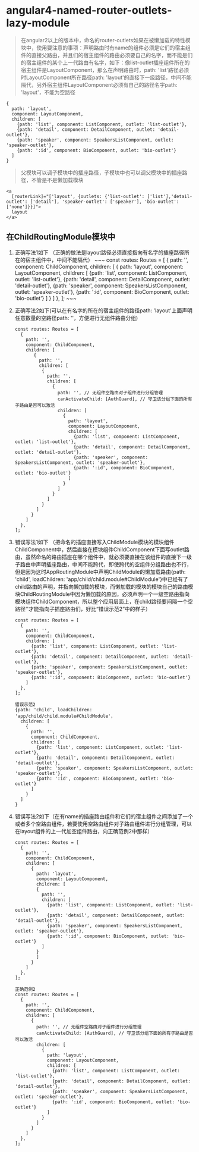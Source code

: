 # angular4-named-router-outlets-lazy-module   
> 在angular2以上的版本中，命名的router-outlets如果在被懒加载的特性模块中，使用要注意的事项：声明路由时有name的<router-outlet>组件必须是它们的宿主组件的直接父路由，并且<router-outlet>们的宿主组件的路由必须要自己的名字，而不能是<router-outlet>们的宿主组件的某个上一代路由有名字，如下：像list-outlet插座组件所在的宿主组件是LayoutComponent，那么在声明路由时，path: 'list'路径必须时LayoutComponent所在路径path: 'layout'的直接下一级路径，中间不能隔代，另外宿主组件LayoutComponent必须有自己的路径名字path: 'layout'，不能为空路径
  ~~~
  {
    path: 'layout',
    component: LayoutComponent,
    children: [
      {path: 'list', component: ListComponent, outlet: 'list-outlet'},
      {path: 'detail', component: DetailComponent, outlet: 'detail-outlet'},
      {path: 'speaker', component: SpeakersListComponent, outlet: 'speaker-outlet'},
      {path: ':id', component: BioComponent, outlet: 'bio-outlet'}
    ]
  }
  ~~~
> 父模块可以调子模块中的插座路径，子模块中也可以调父模块中的插座路径，不管是不是懒加载模块
  ~~~
  <a
    [routerLink]="['layout', {outlets: {'list-outlet': ['list'],'detail-outlet': ['detail'], 'speaker-outlet': ['speaker'], 'bio-outlet': ['none']}}]">
    layout
  </a>
  ~~~

## 在ChildRoutingModule模块中

  1. 正确写法1如下 （正确的做法是layout路径必须直接指向有名字的插座路径<router-outlet>所在的宿主组件中，中间不能隔代）
    ~~~
    const routes: Routes = [
      {
        path: '',
        component: ChildComponent,
        children: [
          {
            path: 'layout',
            component: LayoutComponent,
            children: [
              {path: 'list', component: ListComponent, outlet: 'list-outlet'},
              {path: 'detail', component: DetailComponent, outlet: 'detail-outlet'},
              {path: 'speaker', component: SpeakersListComponent, outlet: 'speaker-outlet'},
              {path: ':id', component: BioComponent, outlet: 'bio-outlet'}
            ]
          }
        ]
      },
    ];
    ~~~

1. 正确写法2如下(可以在有名字的<router-outlet>所在的宿主组件的路径path: 'layout'上面声明任意数量的空路径path: ''，方便进行无组件路由分组)
    ~~~
    const routes: Routes = [
      {
        path: '',
        component: ChildComponent,
        children: [
           {
             path: '',
             children: [
              {
                path: '',
                children: [
                  {
                    path: '', // 无组件空路由对子组件进行分组管理
                    canActivateChild: [AuthGuard], // 守卫该分组下面的所有子路由是否可以激活
                    children: [
                      {
                        path: 'layout',
                        component: LayoutComponent,
                        children: [
                          {path: 'list', component: ListComponent, outlet: 'list-outlet'},
                          {path: 'detail', component: DetailComponent, outlet: 'detail-outlet'},
                          {path: 'speaker', component: SpeakersListComponent, outlet: 'speaker-outlet'},
                          {path: ':id', component: BioComponent, outlet: 'bio-outlet'}
                        ]
                      }
                    ]
                  }
                ]
              }
            ]
          }
        ]
      },
    ];
    ~~~

1. 错误写法1如下 （把命名的插座<router-outlet name=""></router-outlet>直接写入ChildModule模块的模块组件ChildComponent中，然后直接在模块组件ChildComponent下面写outlet路由，虽然命名的路由插座<router-outlet name=""></router-outlet>在哪个组件中，就必须要直接在该组件的直接下一级子路由中声明插座路由，中间不能跨代，即使跨代的空组件分组路由也不行，但是因为这时AppRoutingModule中声明ChildModule的懒加载路由{path: 'child', loadChildren: 'app/child/child.module#ChildModule'}中已经有了child路由的声明，并指向懒加载的模块，而懒加载的模块的模块自己的路由模块ChildRoutingModule中因为懒加载的原因，必须声明一个一级空路由指向模块组件ChildComponent，所以整个应用层面上，在child路径要间隔一个空路径''才能指向子插座路由们，好比“错误示范2”中的样子）
    ~~~
    const routes: Routes = [
      {
        path: '',
        component: ChildComponent,
        children: [
          {path: 'list', component: ListComponent, outlet: 'list-outlet'},
          {path: 'detail', component: DetailComponent, outlet: 'detail-outlet'},
          {path: 'speaker', component: SpeakersListComponent, outlet: 'speaker-outlet'},
          {path: ':id', component: BioComponent, outlet: 'bio-outlet'}
        ]
      },
    ];
    
    错误示范2 
    {path: 'child', loadChildren: 'app/child/child.module#ChildModule'，
      children: [
        {
          path: '',
          component: ChildComponent,
          children: [
            {path: 'list', component: ListComponent, outlet: 'list-outlet'},
            {path: 'detail', component: DetailComponent, outlet: 'detail-outlet'},
            {path: 'speaker', component: SpeakersListComponent, outlet: 'speaker-outlet'},
            {path: ':id', component: BioComponent, outlet: 'bio-outlet'}
          ]
        }
      ]
    }
    
    ~~~

1. 错误写法2如下（在有name的插座路由组件和它们的宿主组件之间添加了一个或者多个空路由组件，若要使用空路由组件对子路由组件进行分组管理，可以在layout组件的上一代加空组件路由，向正确范例2中那样）
    ~~~
    const routes: Routes = [
      {
        path: '',
        component: ChildComponent,
        children: [
          {
            path: 'layout',
            component: LayoutComponent,
            children: [
            {
              path: '',
              children: [
                {path: 'list', component: ListComponent, outlet: 'list-outlet'},
                {path: 'detail', component: DetailComponent, outlet: 'detail-outlet'},
                {path: 'speaker', component: SpeakersListComponent, outlet: 'speaker-outlet'},
                {path: ':id', component: BioComponent, outlet: 'bio-outlet'}
              ]
            }
            ]
          }
        ]
      },
    ];
    
    正确范例2
    const routes: Routes = [
      {
        path: '',
        component: ChildComponent,
        children: [
          {
            path: '', // 无组件空路由对子组件进行分组管理
            canActivateChild: [AuthGuard], // 守卫该分组下面的所有子路由是否可以激活
            children: [
              {
                path: 'layout',
                component: LayoutComponent,
                children: [
                  {path: 'list', component: ListComponent, outlet: 'list-outlet'},
                  {path: 'detail', component: DetailComponent, outlet: 'detail-outlet'},
                  {path: 'speaker', component: SpeakersListComponent, outlet: 'speaker-outlet'},
                  {path: ':id', component: BioComponent, outlet: 'bio-outlet'}
                ]
              }
            ]
          }
        ]
      },
    ];
    ~~~


